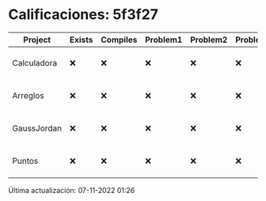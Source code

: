 # Calificaciones: 5f3f27
|Project|Exists|Compiles|Problem1|Problem2|Problem3|Extra|CommitHash|CommitDate|CheckDate|Comments|DueDate|Grade|
|-|-|-|-|-|-|-|-|-|-|-|-|-|
|Calculadora|❌|❌|❌|❌|❌|❌|NA|NA|07-11-2022 01:26:32|No se encontró el archivo en PracticasCompuI/Calculadora/Calculadora.cpp|28-09-2022 21:00:00|5|
|Arreglos|❌|❌|❌|❌|❌|❌|NA|NA|07-11-2022 01:26:33|No se encontró el archivo en PracticasCompuI/Arreglos/Arreglos.cpp|05-10-2022 21:00:00|5|
|GaussJordan|❌|❌|❌|❌|❌|❌|NA|NA|07-11-2022 01:26:33|No se encontró el archivo en PracticasCompuI/GaussJordan/GaussJordan.cpp|19-10-2022 21:00:00|5|
|Puntos|❌|❌|❌|❌|❌|❌|NA|NA|07-11-2022 01:26:34|No se encontró el archivo en PracticasCompuI/Puntos/Puntos.cpp|05-11-2022 21:00:00|5|

Última actualización: 07-11-2022 01:26